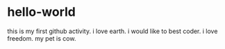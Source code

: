 # hello-world
this is my first github activity.
i love earth. i would like to best coder.
i love freedom. 
my pet is cow.
